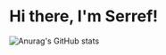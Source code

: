 # Hi there, I'm Serref! 

![Anurag's GitHub stats](https://github-readme-stats.vercel.app/api?username=sjaguraga&show_icons=true&theme=radical)
